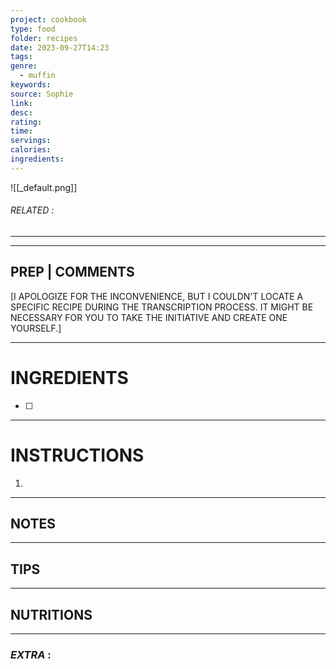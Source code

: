 ```yaml
---
project: cookbook
type: food
folder: recipes
date: 2023-09-27T14:23
tags: 
genre:
  - muffin
keywords: 
source: Sophie
link: 
desc: 
rating: 
time: 
servings: 
calories: 
ingredients:
---
```


![[_default.png]]
###### *RELATED* : 
---


---
## PREP | COMMENTS

[I APOLOGIZE FOR THE INCONVENIENCE, BUT I COULDN'T LOCATE A SPECIFIC RECIPE DURING THE TRANSCRIPTION PROCESS. IT MIGHT BE NECESSARY FOR YOU TO TAKE THE INITIATIVE AND CREATE ONE YOURSELF.]

---
# INGREDIENTS

- [ ] 

---
# INSTRUCTIONS

1. 

---
## NOTES



---
## TIPS



---
## NUTRITIONS



---
### *EXTRA* :



